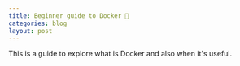 ```yaml
---
title: Beginner guide to Docker 🐳
categories: blog
layout: post
---
```


This is a guide to explore what is Docker and also when it's useful.